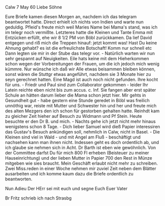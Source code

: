 Calw 7 May 60
Liebe Söhne

Eure Briefe kamen diesen Morgen an, nachdem ich das telegram beantwortet hatte. Direct erhielt ich nichts von Indien und warte nun geduldig. Pfleid's freute mich weil Maries Name bei Mama's stand, was ich im telegr noch vermißte. Letzteres hatte die Kleinen und Tante Emma mit Entzücken erfüllt, ehe wir 8 1/2 PM von Böbl zurückkamen. Da lief David entgegen und riß mich die Treppen hinauf: jetzt kommt was! Hast Du keine Ahnung gehabt? es ist die erfreulichste Botschaft! Komm nur schnell etc Dann legten sie mir in der Stube das telegr vor. - Natürlich warten wir nun sehr gespannt auf Neuigkeiten. Eile hats keine mit dem Hieherkommen schon wegen der Vorbereitungen der Frauen, um die ich jedoch mich wenig kümmre. Nur wünsche ich daß wir Alle etwas beisammen bleiben können, sonst wären die Stuttgr etwas angeführt, nachdem sie 3 Monate hier zu seyn gerechnet hatten. Eine Magd ist auch noch nicht gefunden. Ihre kocht für uns. - Friedr und Paul sind zum Collaborator gekommen - leider Ihr Latein reichte eben nicht bis zum accus. c. Inf. Sie fangen aber erst später Schule an hätten darum lieber die Mama schon jetzt hier. Mir gehts in Gesundheit gut - habe gestern eine Stunde geredet in Böbl was freilich unnöthig war, reiste mit Mutter und Schwester hin und her und freute mich des alten Mezgers den ich schon für gestorben gehalten hatte. Reinhdt kam zu gleicher Zeit hieher auf Besuch zu Widmann und Pf Stein. Heute besuchte er den Dr B. und mich. - Nachts gehe ich jetzt nicht mehr hinaus wenigstens schon 8 Tage. - 
Dich lieber Samuel wird dieß Papier interessiren das Gustav's Besuch ankündigen soll, nehmlich in Calw, nicht in Basel. - Die Kleinen sind viel in Wald - und mit Angel am Fluß - beschäftigt und nachsehen kann man ihnen nicht. Indessen geht es doch ordentlich ab, und ich glaube sie nehmen sich in Acht. Dr Barth ist eben wie gewöhnlich. Von der Committee darfst Du für mich 800 Fl erheben (Beisteuer zu meiner Hauseinrichtung) und der lieben Mutter in Papier 700 den Rest in Münze mitgeben wie sies braucht. Mein Geschäft erlaubt nicht mehr zu schreiben. Zwei Miss.reden in einer Woche nehmen mir zuviel Zeit neben dem Blätter ausarbeiten und ich komme kaum dazu die Briefe ordentlich zu beantworten.

Nun Adieu Der HErr sei mit euch und segne Euch
 Euer Vater

Br Fritz schrieb ich nach Strasbg
